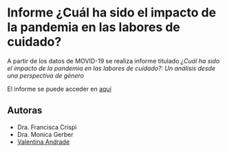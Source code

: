 # Informe ¿Cuál ha sido el impacto de la pandemia en las labores de cuidado?

A partir de los datos de MOVID-19 se realiza informe titulado *¿Cuál ha sido el impacto de la pandemia en las labores de cuidado?: Un análisis desde una perspectiva de género*

El informe se puede acceder en [aquí](www.movid19.cl/publicaciones/once-informe)

## Autoras
- Dra. Francisca Crispi
- Dra. Monica Gerber
- [Valentina Andrade](https://valentinaandrade.netlify.app/)
